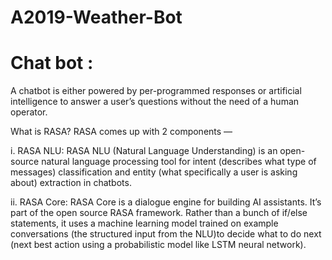 # A2019-Weather-Bot

Chat bot : 
===================
A chatbot is either powered by per-programmed responses or artificial intelligence to answer a user’s questions without the need of a human operator.

What is RASA?
RASA comes up with 2 components —

i.  RASA NLU: RASA NLU (Natural Language Understanding) is an open-source natural language processing tool for intent (describes what type of messages) classification and
    entity (what specifically a user is asking about) extraction in chatbots.


ii. RASA Core: RASA Core is a dialogue engine for building AI assistants. It’s part of the open source RASA framework. Rather than a bunch of if/else statements, 
    it uses a machine learning model trained on example conversations (the structured input from the NLU)to decide what to do next (next best action using a probabilistic
    model like LSTM neural network).   
